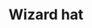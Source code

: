 ---
layout: item
title: Wizard hat
item-id: 1017
datatable: true
id: 1017
name: "Wizard hat"
monsters:
  - id: 510
    name: "Dark wizard"
    combat_level: 20
    wiki_url: "https://oldschool.runescape.wiki/w/Dark_wizard#Level_20"
    drops:
      - quantity: "1"
        rarity: 0.046875
    image: "https://oldschool.runescape.wiki/images/b/b4/Dark_wizard.png?ee7b6"
  - id: 512
    name: "Dark wizard"
    combat_level: 7
    wiki_url: "https://oldschool.runescape.wiki/w/Dark_wizard#Level_7"
    drops:
      - quantity: "1"
        rarity: 0.046875
    image: "https://oldschool.runescape.wiki/images/b/b4/Dark_wizard.png?ee7b6"
---
